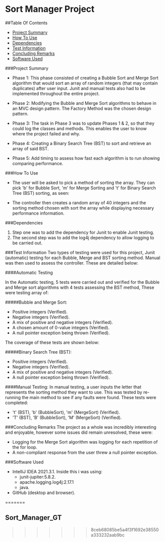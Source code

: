 
# Sort Manager Project

##Table Of Contents
* [Project Summary](#Project-Summary)
* [How To Use](#How-To-Use)
* [Dependencies](#Dependencies)
* [Test Information](#Test-Information)
* [Concluding Remarks](#Concluding-Remarks)
* [Software Used](#Software-Used)

###Project Summary
* Phase 1: This phase consisted of creating a Bubble Sort and Merge 
Sort algorithm that would sort an array of random integers 
(that may contain duplicates) after user input. Junit and manual tests also had 
to be implemented throughout the entire project.

* Phase 2: Modifying the Bubble and Merge Sort algorithms to behave in an MVC 
design pattern. The Factory Method was the chosen design pattern.

* Phase 3: The task in Phase 3 was to update Phases 1 & 2, so that they could log 
the classes and methods. This enables the user to know where the project failed and why.

* Phase 4: Creating a Binary Search Tree (BST) to sort and retrieve an array 
of said BST.

* Phase 5: Add timing to assess how fast each algorithm is to run showing
comparing performance.

###How To Use
* The user will be asked to pick a method of sorting the array. They can pick 'b' 
for Bubble Sort, 'm' for Merge Sorting and 't' for Binary Search Tree (BST) 
sorting, as seen:



* The controller then creates a random array of 40 integers and the sorting method chosen with sort the array while 
displaying necessary performance information.

###Dependencies
1. Step one was to add the dependency for Junit to enable Junit testing.
2. The second step was to add the log4j dependency to allow logging to be carried out.


###Test Information
Two types of testing were used for this project, Junit (automatic) testing for each 
Bubble, Merge and BST sorting method. Manual was then used to assess the controller. 
These are detailed below:

####Automatic Testing

In the Automatic testing, 5 tests were carried out and verified for the Bubble 
and Merge sort algorithms with 4 tests assessing the BST method, These were 
testing array of:

#####Bubble and Merge Sort:
* Positive integers (Verified).
* Negative integers (Verified).
* A mix of positive and negative integers (Verified).
* A chosen amount of 0-value integers (Verified).
* A null pointer exception being thrown (Verified).

The coverage of these tests are shown below:

#####Binary Search Tree (BST):
* Positive integers (Verified).
* Negative integers (Verified).
* A mix of positive and negative integers (Verified).
* A null pointer exception being thrown (Verified).

####Manual Testing:
In manual testing, a user inputs the letter that represents the sorting method 
they want to use. This was tested by re-running the main method to see if any faults were found. These tests
were completed:
* 't' (BST), 'b' (BubbleSort), 'm' (MergeSort) (Verified).
* 'T' (BST), 'B' (BubbleSort), 'M' (MergeSort) (Verified).

###Concluding Remarks
The project as a whole was incredibly interesting and enjoyable, however 
some issues did remain unresolved, these were:
* Logging for the Merge Sort algorithm was logging for each repetition of the for loop.
* A non-compliant response from the user threw a null pointer exception. 


###Software Used
* IntelliJ IDEA 2021.3.1. Inside this i was using:
    * junit-jupiter:5.8.2.
    * apache.logging.log4j:2.17.1
    * java.
* GitHub (desktop and browser).



=======
## Sort_Manager_GT
>>>>>>> 8ceb68085be5a4f3f1692e38550a333232aab9bc
